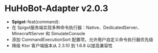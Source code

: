 # HuHoBot-Adapter v2.0.3

- **Spigot**-feat(command): 
- 在 Spigot服务端实现多种命令执行器：Native、DedicatedServer、MinecraftServer 和 SimulateConsole
- 添加 CommandExecutionSort 配置项，允许用户自定义命令执行器优先级
- 降级 Ktor 客户端版本从 2.3.10 到 1.6.8 以提高兼容性
